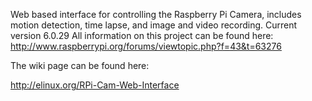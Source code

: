 Web based interface for controlling the Raspberry Pi Camera, includes motion detection, time lapse, and image and video recording.
Current version 6.0.29
All information on this project can be found here: http://www.raspberrypi.org/forums/viewtopic.php?f=43&t=63276

The wiki page can be found here:

http://elinux.org/RPi-Cam-Web-Interface
